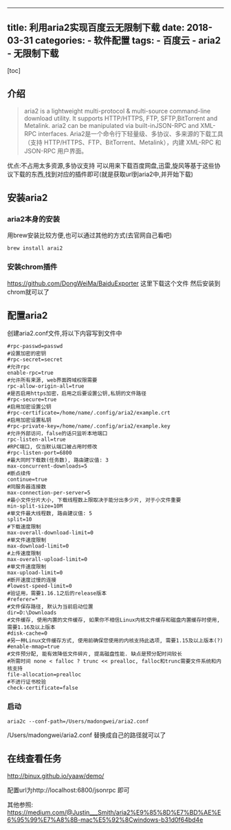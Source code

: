 
---
title: 利用aria2实现百度云无限制下载
date: 2018-03-31
categories:
    - 软件配置
tags: 
    - 百度云
    - aria2
    - 无限制下载
---


[toc]

<!--more-->


## 介绍

>aria2 is a lightweight multi-protocol & multi-source command-line download utility. It supports HTTP/HTTPS, FTP, SFTP,BitTorrent and Metalink. aria2 can be manipulated via built-inJSON-RPC and XML-RPC interfaces.
Aria2是一个命令行下轻量级、多协议、多来源的下载工具（支持 HTTP/HTTPS、FTP、BitTorrent、Metalink），内建 XML-RPC 和 JSON-RPC 用户界面。

优点:不占用太多资源,多协议支持
可以用来下载百度网盘,迅雷,旋风等基于这些协议下载的东西,找到对应的插件即可(就是获取url到aria2中,并开始下载)

## 安装aria2


### aria2本身的安装
用brew安装比较方便,也可以通过其他的方式(去官网自己看吧)

```brew install arai2```

### 安装chrom插件
https://github.com/DongWeiMa/BaiduExporter
这里下载这个文件 然后安装到chrom就可以了

## 配置aria2
创建aria2.conf文件,将以下内容写到文件中

```
#rpc-passwd=passwd
#设置加密的密钥
#rpc-secret=secret
#允许rpc
enable-rpc=true
#允许所有来源, web界面跨域权限需要
rpc-allow-origin-all=true
#是否启用https加密，启用之后要设置公钥,私钥的文件路径
#rpc-secure=true
#启用加密设置公钥
#rpc-certificate=/home/name/.config/aria2/example.crt
#启用加密设置私钥
#rpc-private-key=/home/name/.config/aria2/example.key
#允许外部访问，false的话只监听本地端口
rpc-listen-all=true
#RPC端口, 仅当默认端口被占用时修改
#rpc-listen-port=6800
#最大同时下载数(任务数), 路由建议值: 3
max-concurrent-downloads=5
#断点续传
continue=true
#同服务器连接数
max-connection-per-server=5
#最小文件分片大小, 下载线程数上限取决于能分出多少片, 对于小文件重要
min-split-size=10M
#单文件最大线程数, 路由建议值: 5
split=10
#下载速度限制
max-overall-download-limit=0
#单文件速度限制
max-download-limit=0
#上传速度限制
max-overall-upload-limit=0
#单文件速度限制
max-upload-limit=0
#断开速度过慢的连接
#lowest-speed-limit=0
#验证用，需要1.16.1之后的release版本
#referer=*
#文件保存路径, 默认为当前启动位置
dir=D:\Downloads
#文件缓存, 使用内置的文件缓存, 如果你不相信Linux内核文件缓存和磁盘内置缓存时使用, 需要1.16及以上版本
#disk-cache=0
#另一种Linux文件缓存方式, 使用前确保您使用的内核支持此选项, 需要1.15及以上版本(?)
#enable-mmap=true
#文件预分配, 能有效降低文件碎片, 提高磁盘性能. 缺点是预分配时间较长
#所需时间 none < falloc ? trunc << prealloc, falloc和trunc需要文件系统和内核支持
file-allocation=prealloc
#不进行证书校验
check-certificate=false
```
### 启动
```
aria2c --conf-path=/Users/madongwei/aria2.conf
```
/Users/madongwei/aria2.conf 替换成自己的路径就可以了
## 在线查看任务
http://binux.github.io/yaaw/demo/

配置url为http://localhost:6800/jsonrpc 即可


其他参照:
https://medium.com/@Justin___Smith/aria2%E9%85%8D%E7%BD%AE%E6%95%99%E7%A8%8B-mac%E5%92%8Cwindows-b31d0f64bd4e

